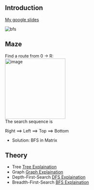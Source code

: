 

## Introduction
[My google slides ](https://docs.google.com/presentation/d/1F1_QmDIxuMeAM_hhVJpc30nk_QJYXMDm/edit?usp=sharing&ouid=104853846642343691626&rtpof=true&sd=true)

![bfs](https://user-images.githubusercontent.com/117481140/200092483-2caaa761-c5ab-43c9-b7b0-d2952d700c54.png)

## Maze

Find a route from 0 -> R:  <br>
<img width="200" alt="image" src="https://user-images.githubusercontent.com/93315926/183321709-ac7c1325-16ac-4776-ad68-5bb99213153e.png"><br>
The search sequence is<br>

Right ==> Left ==> Top ==> Bottom<br>

* Solution: BFS in Matrix

## Theory

* Tree     [Tree Explaination](https://www.geeksforgeeks.org/binary-tree-data-structure/?ref=gcse)
* Graph    [Graph Explaination](https://www.geeksforgeeks.org/graph-data-structure-and-algorithms/?ref=gcse) 
* Depth-First-Search      [DFS Explaination](https://brilliant.org/wiki/depth-first-search-dfs/#complexity-of-depth-first-search)
* Breadth-First-Search      [BFS Explaination](https://www.youtube.com/watch?v=xlVX7dXLS64) 


